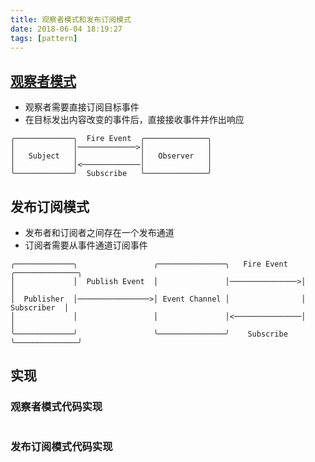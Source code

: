 ```yaml
---
title: 观察者模式和发布订阅模式
date: 2018-06-04 18:19:27
tags: [pattern]
---
```


## [观察者模式](https://www.zhihu.com/question/23486749)

- 观察者需要直接订阅目标事件
- 在目标发出内容改变的事件后，直接接收事件并作出响应

```
╭─────────────╮  Fire Event  ╭──────────────╮
│             │─────────────>│              │
│   Subject   │              │   Observer   │
│             │<─────────────│              │
╰─────────────╯  Subscribe   ╰──────────────╯

```

## 发布订阅模式

- 发布者和订阅者之间存在一个发布通道
- 订阅者需要从事件通道订阅事件

```
╭─────────────╮                 ╭───────────────╮   Fire Event   ╭──────────────╮
│             │  Publish Event  │               │───────────────>│              │
│  Publisher  │────────────────>│ Event Channel │                │  Subscriber  │
│             │                 │               │<───────────────│              │
╰─────────────╯                 ╰───────────────╯    Subscribe   ╰──────────────╯
```

## 实现

### 观察者模式代码实现

```js


```

### 发布订阅模式代码实现

```js

```